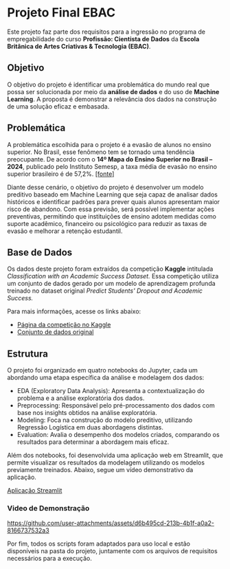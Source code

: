 # Projeto Final EBAC
Este projeto faz parte dos requisitos para a ingressão no programa de empregabilidade do curso
**Profissão: Cientista de Dados** da **Escola Britânica de 
Artes Criativas & Tecnologia (EBAC)**.

## Objetivo
O objetivo do projeto é identificar uma problemática do mundo real que possa ser solucionada por meio da **análise de 
dados** e do uso de **Machine Learning**. A proposta é demonstrar a relevância dos dados na construção de uma solução 
eficaz  e embasada.

## Problemática
A problemática escolhida para o projeto é a evasão de alunos no ensino superior. No Brasil, esse fenômeno tem se tornado 
uma tendência preocupante. De acordo com o **14º Mapa do Ensino Superior no Brasil – 2024**, publicado pelo Instituto 
Semesp, a taxa média de evasão no ensino superior brasileiro é de 57,2%. [[fonte]](https://www.semesp.org.br/mapa/edicao-14/brasil/evasao/?utm_source=chatgpt.com)

Diante desse cenário, o objetivo do projeto é desenvolver um modelo preditivo baseado em Machine Learning que seja capaz 
de analisar dados históricos e identificar padrões para prever quais alunos apresentam maior risco de abandono. Com essa 
previsão, será possível implementar ações preventivas, permitindo que instituições de ensino adotem medidas como suporte 
acadêmico, financeiro ou psicológico para reduzir as taxas de evasão e melhorar a retenção estudantil.

## Base de Dados

Os dados deste projeto foram extraídos da competição **Kaggle** intitulada *Classification with an Academic Success 
Dataset.* Essa competição utiliza um conjunto de dados gerado por um modelo de aprendizagem profunda treinado no dataset 
original *Predict Students' Dropout and Academic Success.*

Para mais informações, acesse os links abaixo:
- [Página da competição no Kaggle](https://www.kaggle.com/competitions/playground-series-s4e6/data)
- [Conjunto de dados original](https://archive.ics.uci.edu/dataset/697/predict+students+dropout+and+academic+success)



## Estrutura
O projeto foi organizado em quatro notebooks do Jupyter, cada um abordando uma etapa específica da análise e modelagem dos dados:

- EDA (Exploratory Data Analysis): Apresenta a contextualização do problema e a análise exploratória dos dados.
- Preprocessing: Responsável pelo pré-processamento dos dados com base nos insights obtidos na análise exploratória.
- Modeling: Foca na construção do modelo preditivo, utilizando Regressão Logística em duas abordagens distintas.
- Evaluation: Avalia o desempenho dos modelos criados, comparando os resultados para determinar a abordagem mais eficaz.

Além dos notebooks, foi desenvolvida uma aplicação web em Streamlit, que permite visualizar os resultados da modelagem 
utilizando os modelos previamente treinados. Abaixo, segue um vídeo demonstrativo da aplicação. 

[Aplicação Streamlit](https://final-project-ebac.onrender.com)

### Video de Demonstração



https://github.com/user-attachments/assets/d6b495cd-213b-4b1f-a0a2-8166737532a3



Por fim, todos os scripts foram adaptados para uso local e estão disponíveis na pasta do projeto, juntamente com os 
arquivos de requisitos necessários para a execução.
